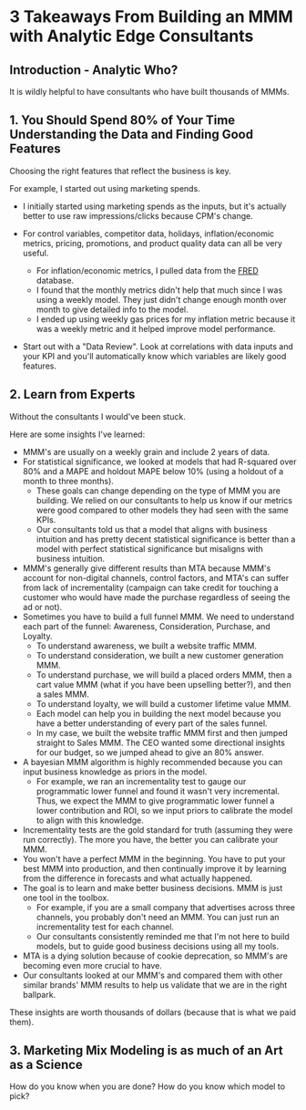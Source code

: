# 3 Takeaways From Building an MMM with Analytic Edge Consultants

## Introduction - Analytic Who? 

It is wildly helpful to have consultants who have built thousands of MMMs. 

## 1. You Should Spend 80% of Your Time Understanding the Data and Finding Good Features

Choosing the right features that reflect the business is key. 

For example, I started out using marketing spends. 

* I initially started using marketing spends as the inputs, but it's actually better to use raw impressions/clicks because CPM's change.

* For control variables, competitor data, holidays, inflation/economic metrics, pricing, promotions, and product quality data can all be very useful.
  - For inflation/economic metrics, I pulled data from the [FRED](https://fred.stlouisfed.org/) database.
  - I found that the monthly metrics didn't help that much since I was using a weekly model. They just didn't change enough month over month to give detailed info to the model.
  - I ended up using weekly gas prices for my inflation metric because it was a weekly metric and it helped improve model performance.
 
* Start out with a "Data Review". Look at correlations with data inputs and your KPI and you'll automatically know which variables are likely good features.

## 2. Learn from Experts

Without the consultants I would've been stuck.

Here are some insights I've learned:

* MMM's are usually on a weekly grain and include 2 years of data.
* For statistical significance, we looked at models that had R-squared over 80% and a MAPE and holdout MAPE below 10% (using a holdout of a month to three months).
  - These goals can change depending on the type of MMM you are building. We relied on our consultants to help us know if our metrics were good compared to other models they had seen with the same KPIs.
  - Our consultants told us that a model that aligns with business intuition and has pretty decent statistical significance is better than a model with perfect statistical significance but misaligns with business intuition.
* MMM's generally give different results than MTA because MMM's account for non-digital channels, control factors, and MTA's can suffer from lack of incrementality (campaign can take credit for touching a customer who would have made the purchase regardless of seeing the ad or not).
* Sometimes you have to build a full funnel MMM. We need to understand each part of the funnel: Awareness, Consideration, Purchase, and Loyalty.
  - To understand awareness, we built a website traffic MMM.
  - To understand consideration, we built a new customer generation MMM.
  - To understand purchase, we will build a placed orders MMM, then a cart value MMM (what if you have been upselling better?), and then a sales MMM.
  - To understand loyalty, we will build a customer lifetime value MMM.
  - Each model can help you in building the next model because you have a better understanding of every part of the sales funnel.
  - In my case, we built the website traffic MMM first and then jumped straight to Sales MMM. The CEO wanted some directional insights for our budget, so we jumped ahead to give an 80% answer.
* A bayesian MMM algorithm is highly recommended because you can input business knowledge as priors in the model.
  - For example, we ran an incrementality test to gauge our programmatic lower funnel and found it wasn't very incremental. Thus, we expect the MMM to give programmatic lower funnel a lower contribution and ROI, so we input priors to calibrate the model to align with this knowledge.
* Incrementality tests are the gold standard for truth (assuming they were run correctly). The more you have, the better you can calibrate your MMM.
* You won't have a perfect MMM in the beginning. You have to put your best MMM into production, and then continually improve it by learning from the difference in forecasts and what actually happened.
* The goal is to learn and make better business decisions. MMM is just one tool in the toolbox.
  - For example, if you are a small company that advertises across three channels, you probably don't need an MMM. You can just run an incrementality test for each channel.
  - Our consultants consistently reminded me that I'm not here to build models, but to guide good business decisions using all my tools.
* MTA is a dying solution because of cookie deprecation, so MMM's are becoming even more crucial to have.
* Our consultants looked at our MMM's and compared them with other similar brands' MMM results to help us validate that we are in the right ballpark.

These insights are worth thousands of dollars (because that is what we paid them). 

## 3. Marketing Mix Modeling is as much of an Art as a Science

How do you know when you are done? How do you know which model to pick? 
